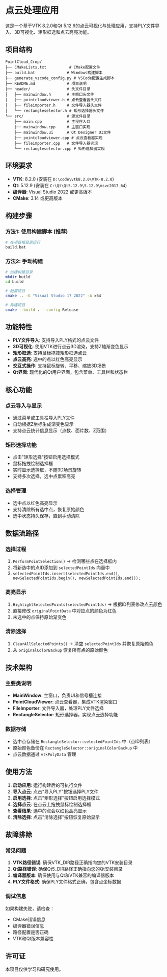 # 点云处理应用

这是一个基于VTK 8.2.0和Qt 5.12.9的点云可视化与处理应用，支持PLY文件导入、3D可视化、矩形框选和点云高亮功能。

## 项目结构

```
PointCloud_Crop/
├── CMakeLists.txt          # CMake配置文件
├── build.bat              # Windows构建脚本
├── generate_vscode_config.py # VSCode配置生成脚本
├── README.md              # 项目说明
├── header/                # 头文件目录
│   ├── mainwindow.h       # 主窗口头文件
│   ├── pointcloudviewer.h # 点云查看器头文件
│   ├── fileimporter.h     # 文件导入器头文件
│   └── rectangleselector.h # 矩形选择器头文件
└── src/                   # 源文件目录
    ├── main.cpp           # 主程序入口
    ├── mainwindow.cpp     # 主窗口实现
    ├── mainwindow.ui      # Qt Designer UI文件
    ├── pointcloudviewer.cpp # 点云查看器实现
    ├── fileimporter.cpp   # 文件导入器实现
    └── rectangleselector.cpp # 矩形选择器实现
```

## 环境要求

- **VTK**: 8.2.0 (安装在 `D:\code\vtk8.2.0\VTK-8.2.0`)
- **Qt**: 5.12.9 (安装在 `C:\Qt\Qt5.12.9\5.12.9\msvc2017_64`)
- **编译器**: Visual Studio 2022 或更高版本
- **CMake**: 3.14 或更高版本

## 构建步骤

### 方法1: 使用构建脚本 (推荐)
```bash
# 在项目根目录运行
build.bat
```

### 方法2: 手动构建
```bash
# 创建构建目录
mkdir build
cd build

# 配置项目
cmake .. -G "Visual Studio 17 2022" -A x64

# 构建项目
cmake --build . --config Release
```

## 功能特性

- **PLY文件导入**: 支持导入PLY格式的点云文件
- **3D可视化**: 使用VTK进行点云3D渲染，支持Z轴渐变色显示
- **矩形框选**: 支持鼠标拖拽矩形框选点云
- **点云高亮**: 选中的点以红色高亮显示
- **交互式操作**: 支持鼠标旋转、平移、缩放3D场景
- **Qt界面**: 现代化的Qt用户界面，包含菜单、工具栏和状态栏

## 核心功能

### 点云导入与显示
- 通过菜单或工具栏导入PLY文件
- 自动根据Z坐标生成渐变色显示
- 支持点云统计信息显示（点数、面片数、Z范围）

### 矩形选择功能
- 点击"矩形选择"按钮启用选择模式
- 鼠标拖拽绘制选择框
- 实时显示选择框，不随3D场景旋转
- 支持多次选择，选中点累积高亮

### 选择管理
- 选中点以红色高亮显示
- 支持清除所有选中点，恢复原始颜色
- 选中状态持久保存，直到手动清除

## 数据流路径

### 选择过程
1. `PerformPointSelection()` → 检测哪些点在选择框内
2. 将新选中的点ID添加到 `selectedPointIds` 向量中
3. `selectedPointIds.insert(selectedPointIds.end(), newSelectedPointIds.begin(), newSelectedPointIds.end());`

### 高亮显示
1. `HighlightSelectedPoints(selectedPointIds)` → 根据ID列表修改点云颜色
2. 直接修改 `originalPointData` 中对应点的颜色为红色
3. 未选中的点保持原始渐变色

### 清除选择
1. `ClearAllSelectedPoints()` → 清空 `selectedPointIds` 并恢复原始颜色
2. 从 `originalColorBackup` 恢复所有点的原始颜色

## 技术架构

### 主要类说明
- **MainWindow**: 主窗口，负责UI和信号槽连接
- **PointCloudViewer**: 点云查看器，集成VTK渲染窗口
- **FileImporter**: 文件导入器，处理PLY文件选择
- **RectangleSelector**: 矩形选择器，实现点云选择功能

### 数据存储
- 选中点存储在 `RectangleSelector::selectedPointIds` 中（点ID列表）
- 原始颜色备份在 `RectangleSelector::originalColorBackup` 中
- 点云数据通过 `vtkPolyData` 管理

## 使用方法

1. **启动应用**: 运行构建后的可执行文件
2. **导入点云**: 点击"导入PLY"按钮选择PLY文件
3. **启用选择**: 点击"矩形选择"按钮启用选择模式
4. **选择点云**: 在点云上拖拽鼠标绘制选择框
5. **查看结果**: 选中的点会以红色高亮显示
6. **清除选择**: 点击"清除选择"按钮恢复原始显示

## 故障排除

### 常见问题

1. **VTK路径错误**: 确保VTK_DIR路径正确指向您的VTK安装目录
2. **Qt路径错误**: 确保Qt5_DIR路径正确指向您的Qt安装目录
3. **编译器版本**: 确保使用与Qt和VTK兼容的编译器版本
4. **PLY文件格式**: 确保PLY文件格式正确，包含点坐标数据

### 调试信息
如果构建失败，请检查：
- CMake错误信息
- 编译器错误信息
- 路径配置是否正确
- VTK和Qt版本兼容性

## 许可证

本项目仅供学习和研究使用。 